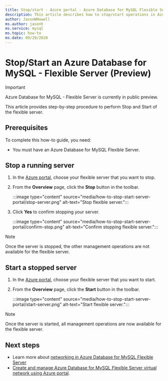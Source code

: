 ```yaml
---
title: Stop/start - Azure portal - Azure Database for MySQL Flexible Server
description: This article describes how to stop/start operations in Azure Database for MySQL through the Azure portal.
author: JasonWHowell
ms.author: jasonh
ms.service: mysql
ms.topic: how-to
ms.date: 09/29/2020
---
```


# Stop/Start an Azure Database for MySQL - Flexible Server (Preview)

> [!IMPORTANT]
> Azure Database for MySQL - Flexible Server is currently in public preview.

This article provides step-by-step procedure to perform Stop and Start of the flexible server.

## Prerequisites

To complete this how-to guide, you need:

-   You must have an Azure Database for MySQL Flexible Server.

## Stop a running server

1.  In the [Azure portal](https://portal.azure.com/), choose your flexible server that you want to stop.

2.  From the **Overview** page, click the **Stop** button in the toolbar.
    
    :::image type="content" source="media/how-to-stop-start-server-portal/stop-server.png" alt-text="Stop flexible server."::: 

3.  Click **Yes** to confirm stopping your server.

    :::image type="content" source="media/how-to-stop-start-server-portal/confirm-stop.png" alt-text="Confirm stopping flexible server."::: 

> [!NOTE]
> Once the server is stopped, the other management operations are not available for the flexible server.

## Start a stopped server

1.  In the [Azure portal](https://portal.azure.com/), choose your flexible server that you want to start.

2.  From the **Overview** page, click the **Start** button in the toolbar.

    :::image type="content" source="media/how-to-stop-start-server-portal/start-server.png" alt-text="Start flexible server.":::  

> [!NOTE]
> Once the server is started, all management operations are now available for the flexible server.

## Next steps
- Learn more about [networking in Azure Database for MySQL Flexible Server](./concepts-networking.md)
- [Create and manage Azure Database for MySQL Flexible Server virtual network using Azure portal](./how-to-manage-virtual-network-portal.md).

